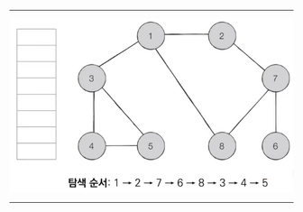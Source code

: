 ***
![DFS](https://github.com/tmdgns12j/python-algorithm/blob/master/img/DFS%EB%8F%99%EC%9E%91.PNG)
***
